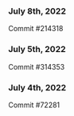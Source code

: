 ### July 8th, 2022

Commit #214318

### July 5th, 2022

Commit #314353


### July 4th, 2022

Commit #72281
